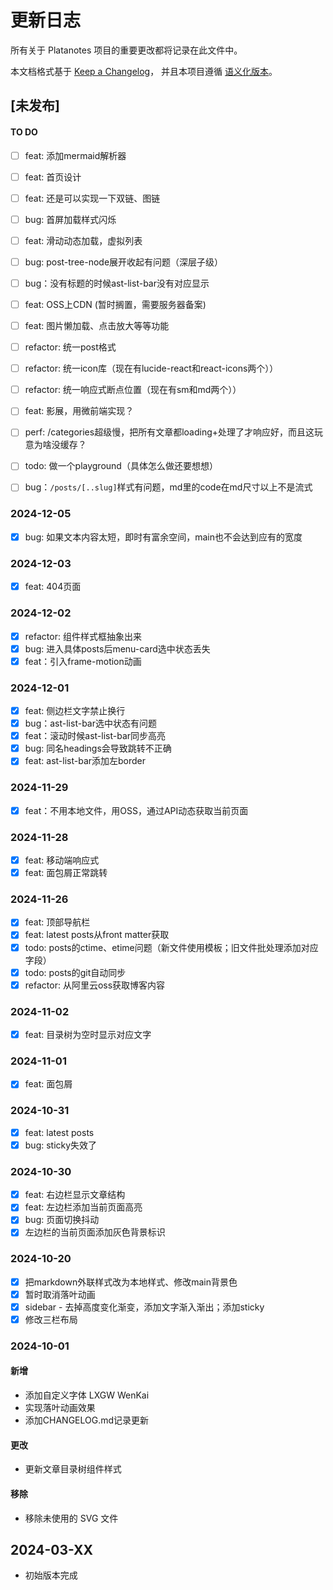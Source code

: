 # 更新日志

所有关于 Platanotes 项目的重要更改都将记录在此文件中。

本文档格式基于 [Keep a Changelog](https://keepachangelog.com/zh-CN/1.0.0/)，
并且本项目遵循 [语义化版本](https://semver.org/lang/zh-CN/)。

## [未发布]

#### TO DO

- [ ] feat: 添加mermaid解析器
- [ ] feat: 首页设计
- [ ] feat: 还是可以实现一下双链、图链
- [ ] bug: 首屏加载样式闪烁
- [ ] feat: 滑动动态加载，虚拟列表

- [ ] bug: post-tree-node展开收起有问题（深层子级）

- [ ] bug：没有标题的时候ast-list-bar没有对应显示

- [ ] feat: OSS上CDN (暂时搁置，需要服务器备案)
- [ ] feat: 图片懒加载、点击放大等等功能

- [ ] refactor: 统一post格式
- [ ] refactor: 统一icon库（现在有lucide-react和react-icons两个））
- [ ] refactor: 统一响应式断点位置（现在有sm和md两个））


- [ ] feat: 影展，用微前端实现？

- [ ] perf: /categories超级慢，把所有文章都loading+处理了才响应好，而且这玩意为啥没缓存？
- [ ] todo: 做一个playground（具体怎么做还要想想）
- [ ] bug：`/posts/[..slug]`样式有问题，md里的code在md尺寸以上不是流式


### 2024-12-05

- [x] bug: 如果文本内容太短，即时有富余空间，main也不会达到应有的宽度

### 2024-12-03

- [x] feat: 404页面

### 2024-12-02

- [x] refactor: 组件样式框抽象出来
- [x] bug: 进入具体posts后menu-card选中状态丢失
- [x] feat：引入frame-motion动画

### 2024-12-01

- [x] feat: 侧边栏文字禁止换行
- [x] bug：ast-list-bar选中状态有问题
- [x] feat：滚动时候ast-list-bar同步高亮
- [x] bug: 同名headings会导致跳转不正确
- [x] feat: ast-list-bar添加左border

### 2024-11-29

- [x] feat：不用本地文件，用OSS，通过API动态获取当前页面

### 2024-11-28

- [x] feat: 移动端响应式
- [x] feat: 面包屑正常跳转

### 2024-11-26

- [x] feat: 顶部导航栏
- [x] feat: latest posts从front matter获取
- [x] todo: posts的ctime、etime问题（新文件使用模板；旧文件批处理添加对应字段）
- [x] todo: posts的git自动同步
- [x] refactor: 从阿里云oss获取博客内容

### 2024-11-02

- [x] feat: 目录树为空时显示对应文字

### 2024-11-01

- [x] feat: 面包屑

### 2024-10-31

- [x] feat: latest posts
- [x] bug: sticky失效了

### 2024-10-30

- [x] feat: 右边栏显示文章结构
- [x] feat: 左边栏添加当前页面高亮
- [x] bug: 页面切换抖动
- [x] 左边栏的当前页面添加灰色背景标识

### 2024-10-20

- [x] 把markdown外联样式改为本地样式、修改main背景色
- [x] 暂时取消落叶动画
- [x] sidebar - 去掉高度变化渐变，添加文字渐入渐出；添加sticky
- [x] 修改三栏布局

### 2024-10-01

#### 新增

- 添加自定义字体 LXGW WenKai
- 实现落叶动画效果
- 添加CHANGELOG.md记录更新

#### 更改

- 更新文章目录树组件样式

#### 移除

- 移除未使用的 SVG 文件

## 2024-03-XX

- 初始版本完成
